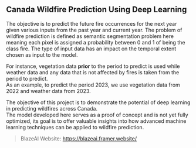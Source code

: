 ## Canada Wildfire Prediction Using Deep Learning
The objective is to predict the future fire occurrences for the next year given various inputs from the past year and current year. The problem of wildfire prediction is defined as semantic segmentation problem here meaning each pixel is assigned a probability between 0 and 1 of being the class fire. The type of input data has an impact on the temporal extent chosen as input to the model.  

For instance, vegetation data **prior** to the period to predict is used while weather data and any data that is not affected by fires is taken from the period to predict.  
As an example, to predict the period 2023, we use vegetation data from 2022 and weather data from 2023.  

The objective of this project is to demonstrate the potential of deep learning in predicting wildfires across Canada.   
The model developed here serves as a proof of concept and is not yet fully optimized, its goal is to offer valuable insights into how advanced machine learning techniques can be applied to wildfire prediction.  

> BlazeAI Website: https://blazeai.framer.website/
